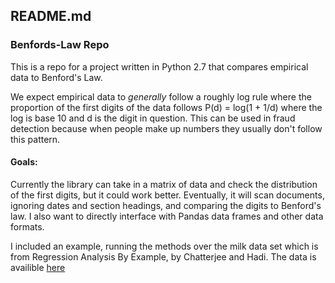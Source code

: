 ## README.md
### Benfords-Law Repo

This is a repo for a project written in Python 2.7 that compares empirical data to Benford's Law. 

We expect empirical data to *generally* follow a roughly log rule where the proportion of the first digits of the data follows P(d) = log(1 + 1/d) where the log is base 10 and d is the digit in question. This can be used in fraud detection because when people make up numbers they usually don't follow this pattern.

#### Goals:
Currently the library can take in a matrix of data and check the distribution of the first digits, but it could work better. Eventually, it will scan documents, ignoring dates and section headings, and comparing the digits to Benford's law. I also want to directly interface with Pandas data frames and other data formats.

I included an example, running the methods over the milk data set which is from Regression Analysis By Example, by Chatterjee and Hadi. The data is availible [here](http://www1.aucegypt.edu/faculty/hadi/RABE5/Data5/P004.txt)
